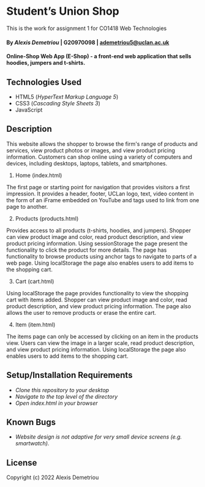 # Student’s Union Shop

This is the work for assignment 1 for CO1418 Web Technologies

#### By _**Alexis Demetriou**_ | G20970098 | ademetriou5@uclan.ac.uk

#### Online-Shop Web App (E-Shop) - a front-end web application that sells hoodies, jumpers and t-shirts.

## Technologies Used

* HTML5 (_HyperText Markup Language 5_)
* CSS3 (_Cascading Style Sheets 3_)
* JavaScript

## Description

This website allows the shopper to browse the firm's range of products and services, view product photos or images, and view product pricing information. Customers can shop online using a variety of computers and devices, including desktops, laptops, tablets, and smartphones.

1. Home (index.html)
 
The first page or starting point for navigation that provides visitors a first impression. It provides a header, footer, UCLan logo, text, video content in the form of an iFrame embedded on YouTube and tags used to link from one page to another.
 
2. Products (products.html)

Provides access to all products (t-shirts, hoodies, and jumpers). Shopper can view product image and color, read product description, and view product pricing information. Using sessionStorage the page present the functionality to click the product for more details. The page has functionality to browse products using anchor tags to navigate to parts of a web page. Using localStorage the page also enables users to add items to the shopping cart.
 
3. Cart (cart.html)
 
Using localStorage the page provides functionality to view the shopping cart with items added. Shopper can view product image and color, read product description, and view product pricing information. The page also allows the user to remove products or erase the entire cart. 

4. Item (item.html)

The items page can only be accessed by clicking on an item in the products view. Users can view the image in a larger scale, read product description, and view product pricing information. Using localStorage the page also enables users to add items to the shopping cart.

## Setup/Installation Requirements

* _Clone this repository to your desktop_
* _Navigate to the top level of the directory_
* _Open index.html in your browser_

## Known Bugs

* _Website design is not adaptive for very small device screens (e.g. smartwatch)._

## License

Copyright (c) 2022 Alexis Demetriou
